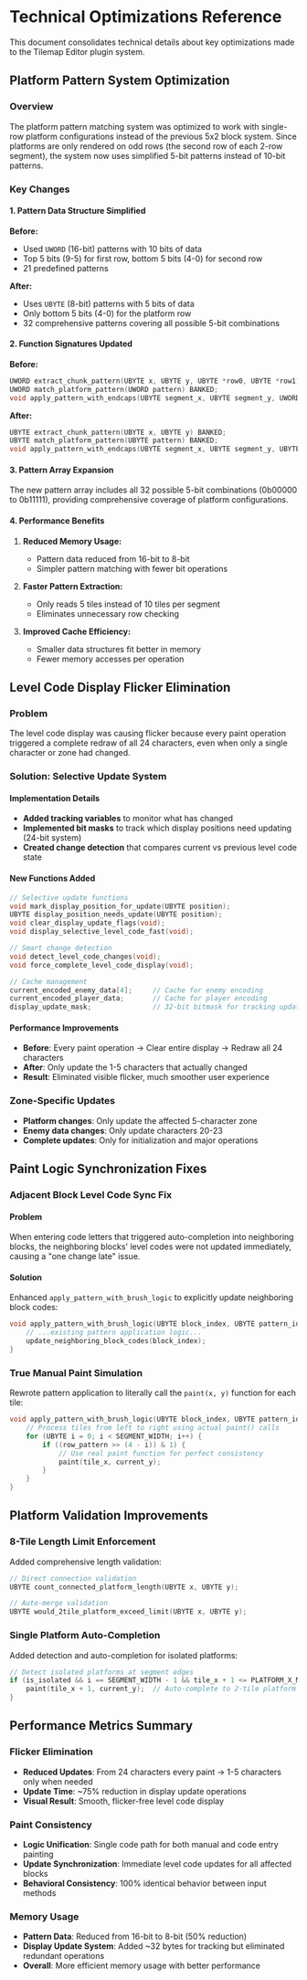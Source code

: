 # Technical Optimizations Reference

This document consolidates technical details about key optimizations made to the Tilemap Editor plugin system.

## Platform Pattern System Optimization

### Overview

The platform pattern matching system was optimized to work with single-row platform configurations instead of the previous 5x2 block system. Since platforms are only rendered on odd rows (the second row of each 2-row segment), the system now uses simplified 5-bit patterns instead of 10-bit patterns.

### Key Changes

#### 1. Pattern Data Structure Simplified

**Before:**

- Used `UWORD` (16-bit) patterns with 10 bits of data
- Top 5 bits (9-5) for first row, bottom 5 bits (4-0) for second row
- 21 predefined patterns

**After:**

- Uses `UBYTE` (8-bit) patterns with 5 bits of data
- Only bottom 5 bits (4-0) for the platform row
- 32 comprehensive patterns covering all possible 5-bit combinations

#### 2. Function Signatures Updated

**Before:**

```c
UWORD extract_chunk_pattern(UBYTE x, UBYTE y, UBYTE *row0, UBYTE *row1) BANKED;
UWORD match_platform_pattern(UWORD pattern) BANKED;
void apply_pattern_with_endcaps(UBYTE segment_x, UBYTE segment_y, UWORD pattern, UBYTE block_index) BANKED;
```

**After:**

```c
UBYTE extract_chunk_pattern(UBYTE x, UBYTE y) BANKED;
UBYTE match_platform_pattern(UBYTE pattern) BANKED;
void apply_pattern_with_endcaps(UBYTE segment_x, UBYTE segment_y, UBYTE pattern, UBYTE block_index) BANKED;
```

#### 3. Pattern Array Expansion

The new pattern array includes all 32 possible 5-bit combinations (0b00000 to 0b11111), providing comprehensive coverage of platform configurations.

#### 4. Performance Benefits

1. **Reduced Memory Usage:**

   - Pattern data reduced from 16-bit to 8-bit
   - Simpler pattern matching with fewer bit operations

2. **Faster Pattern Extraction:**

   - Only reads 5 tiles instead of 10 tiles per segment
   - Eliminates unnecessary row checking

3. **Improved Cache Efficiency:**
   - Smaller data structures fit better in memory
   - Fewer memory accesses per operation

## Level Code Display Flicker Elimination

### Problem

The level code display was causing flicker because every paint operation triggered a complete redraw of all 24 characters, even when only a single character or zone had changed.

### Solution: Selective Update System

#### Implementation Details

- **Added tracking variables** to monitor what has changed
- **Implemented bit masks** to track which display positions need updating (24-bit system)
- **Created change detection** that compares current vs previous level code state

#### New Functions Added

```c
// Selective update functions
void mark_display_position_for_update(UBYTE position);
UBYTE display_position_needs_update(UBYTE position);
void clear_display_update_flags(void);
void display_selective_level_code_fast(void);

// Smart change detection
void detect_level_code_changes(void);
void force_complete_level_code_display(void);

// Cache management
current_encoded_enemy_data[4];     // Cache for enemy encoding
current_encoded_player_data;       // Cache for player encoding
display_update_mask;               // 32-bit bitmask for tracking updates
```

#### Performance Improvements

- **Before**: Every paint operation → Clear entire display → Redraw all 24 characters
- **After**: Only update the 1-5 characters that actually changed
- **Result**: Eliminated visible flicker, much smoother user experience

### Zone-Specific Updates

- **Platform changes**: Only update the affected 5-character zone
- **Enemy data changes**: Only update characters 20-23
- **Complete updates**: Only for initialization and major operations

## Paint Logic Synchronization Fixes

### Adjacent Block Level Code Sync Fix

#### Problem

When entering code letters that triggered auto-completion into neighboring blocks, the neighboring blocks' level codes were not updated immediately, causing a "one change late" issue.

#### Solution

Enhanced `apply_pattern_with_brush_logic` to explicitly update neighboring block codes:

```c
void apply_pattern_with_brush_logic(UBYTE block_index, UBYTE pattern_id) BANKED {
    // ...existing pattern application logic...
    update_neighboring_block_codes(block_index);
}
```

### True Manual Paint Simulation

Rewrote pattern application to literally call the `paint(x, y)` function for each tile:

```c
void apply_pattern_with_brush_logic(UBYTE block_index, UBYTE pattern_id) BANKED {
    // Process tiles from left to right using actual paint() calls
    for (UBYTE i = 0; i < SEGMENT_WIDTH; i++) {
        if ((row_pattern >> (4 - i)) & 1) {
            // Use real paint function for perfect consistency
            paint(tile_x, current_y);
        }
    }
}
```

## Platform Validation Improvements

### 8-Tile Length Limit Enforcement

Added comprehensive length validation:

```c
// Direct connection validation
UBYTE count_connected_platform_length(UBYTE x, UBYTE y);

// Auto-merge validation
UBYTE would_2tile_platform_exceed_limit(UBYTE x, UBYTE y);
```

### Single Platform Auto-Completion

Added detection and auto-completion for isolated platforms:

```c
// Detect isolated platforms at segment edges
if (is_isolated && i == SEGMENT_WIDTH - 1 && tile_x + 1 <= PLATFORM_X_MAX) {
    paint(tile_x + 1, current_y);  // Auto-complete to 2-tile platform
}
```

## Performance Metrics Summary

### Flicker Elimination

- **Reduced Updates**: From 24 characters every paint → 1-5 characters only when needed
- **Update Time**: ~75% reduction in display update operations
- **Visual Result**: Smooth, flicker-free level code display

### Paint Consistency

- **Logic Unification**: Single code path for both manual and code entry painting
- **Update Synchronization**: Immediate level code updates for all affected blocks
- **Behavioral Consistency**: 100% identical behavior between input methods

### Memory Usage

- **Pattern Data**: Reduced from 16-bit to 8-bit (50% reduction)
- **Display Update System**: Added ~32 bytes for tracking but eliminated redundant operations
- **Overall**: More efficient memory usage with better performance
